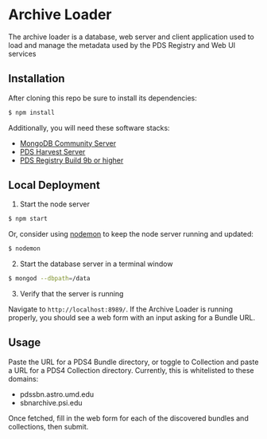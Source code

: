 # Archive Loader

The archive loader is a database, web server and client application used to load and manage the metadata used by the PDS Registry and Web UI services

## Installation

After cloning this repo be sure to install its dependencies:

```bash
$ npm install
```

Additionally, you will need these software stacks:
* [MongoDB Community Server](https://www.mongodb.com/download-center/community)
* [PDS Harvest Server](https://github.com/sbn-psi/harvest-server)
* [PDS Registry Build 9b or higher](https://pds-engineering.jpl.nasa.gov/content/pds4-software)

## Local Deployment

1. Start the node server

```bash
$ npm start
```

Or, consider using [nodemon](https://www.npmjs.com/package/nodemon) to keep the node server running and updated:

```bash
$ nodemon
```

2. Start the database server in a terminal window

```bash
$ mongod --dbpath=/data
```

3. Verify that the server is running

Navigate to `http://localhost:8989/`. If the Archive Loader is running properly, you should see a web form with an input asking for a Bundle URL.

## Usage

Paste the URL for a PDS4 Bundle directory, or toggle to Collection and paste a URL for a PDS4 Collection directory. Currently, this is whitelisted to these domains:
* pdssbn.astro.umd.edu
* sbnarchive.psi.edu

Once fetched, fill in the web form for each of the discovered bundles and collections, then submit. 